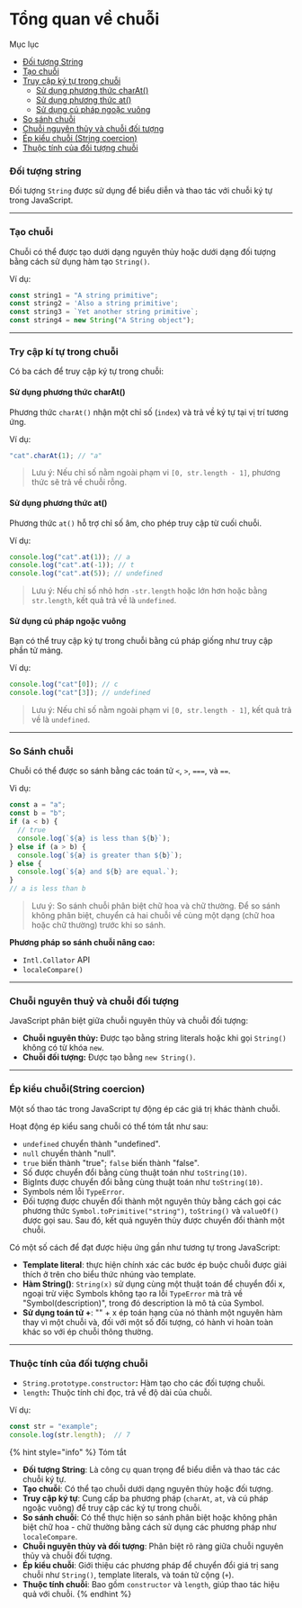 # Tổng quan về chuỗi

Mục lục

* [Đối tượng String](tong-quan-ve-chuoi.md#doi-tuong-string)
* [Tạo chuỗi](tong-quan-ve-chuoi.md#tao-chuoi)
* [Truy cập ký tự trong chuỗi](tong-quan-ve-chuoi.md#try-cap-ki-tu-trong-chuoi)
  * [Sử dụng phương thức charAt()](tong-quan-ve-chuoi.md#su-dung-phuong-thuc-charat)
  * [Sử dụng phương thức at()](tong-quan-ve-chuoi.md#su-dung-phuong-thuc-at)
  * [Sử dụng cú pháp ngoặc vuông](tong-quan-ve-chuoi.md#su-dung-cu-phap-ngoac-vuong)
* [So sánh chuỗi](tong-quan-ve-chuoi.md#so-sanh-chuoi)
* [Chuỗi nguyên thủy và chuỗi đối tượng](tong-quan-ve-chuoi.md#chuoi-nguyen-thuy-va-chuoi-doi-tuong)
* [Ép kiểu chuỗi (String coercion)](tong-quan-ve-chuoi.md#ep-kieu-chuoi-string-coercion)
* [Thuộc tính của đối tượng chuỗi](tong-quan-ve-chuoi.md#thuoc-tinh-cua-doi-tuong-chuoi)

### Đối tượng string

Đối tượng `String` được sử dụng để biểu diễn và thao tác với chuỗi ký tự trong JavaScript.

***

### Tạo chuỗi

Chuỗi có thể được tạo dưới dạng nguyên thủy hoặc dưới dạng đối tượng bằng cách sử dụng hàm tạo `String()`.

Ví dụ:

```javascript
const string1 = "A string primitive";
const string2 = 'Also a string primitive';
const string3 = `Yet another string primitive`;
const string4 = new String("A String object");
```

***

### Try cập kí tự trong chuỗi

Có ba cách để truy cập ký tự trong chuỗi:

#### Sử dụng phương thức charAt()

Phương thức `charAt()` nhận một chỉ số (`index`) và trả về ký tự tại vị trí tương ứng.

Ví dụ:

```javascript
"cat".charAt(1); // "a"
```

> Lưu ý: Nếu chỉ số nằm ngoài phạm vi `[0, str.length - 1]`, phương thức sẽ trả về chuỗi rỗng.

#### Sử dụng phương thức at()

Phương thức `at()` hỗ trợ chỉ số âm, cho phép truy cập từ cuối chuỗi.

Ví dụ:&#x20;

```javascript
console.log("cat".at(1)); // a
console.log("cat".at(-1)); // t
console.log("cat".at(5)); // undefined
```

> Lưu ý: Nếu chỉ số nhỏ hơn `-str.length` hoặc lớn hơn hoặc bằng `str.length`, kết quả trả về là `undefined`.

#### Sử dụng cú pháp ngoặc vuông

Bạn có thể truy cập ký tự trong chuỗi bằng cú pháp giống như truy cập phần tử mảng.

Ví dụ:

```javascript
console.log("cat"[0]); // c
console.log("cat"[3]); // undefined
```

> Lưu ý: Nếu chỉ số nằm ngoài phạm vi `[0, str.length - 1]`, kết quả trả về là `undefined`.

***

### So Sánh chuỗi

Chuỗi có thể được so sánh bằng các toán tử `<`, `>`, `===`, và `==`.

Vi dụ:

```javascript
const a = "a";
const b = "b";
if (a < b) {
  // true
  console.log(`${a} is less than ${b}`);
} else if (a > b) {
  console.log(`${a} is greater than ${b}`);
} else {
  console.log(`${a} and ${b} are equal.`);
}
// a is less than b
```

> Lưu ý: So sánh chuỗi phân biệt chữ hoa và chữ thường. Để so sánh không phân biệt, chuyển cả hai chuỗi về cùng một dạng (chữ hoa hoặc chữ thường) trước khi so sánh.

**Phương pháp so sánh chuỗi nâng cao:**

* `Intl.Collator` API
* `localeCompare()`

***

### Chuỗi nguyên thuỷ và chuỗi đối tượng

JavaScript phân biệt giữa chuỗi nguyên thủy và chuỗi đối tượng:

* **Chuỗi nguyên thủy:** Được tạo bằng string literals hoặc khi gọi `String()` không có từ khóa `new`.
* **Chuỗi đối tượng:** Được tạo bằng `new String()`.

***

### Ép kiểu chuỗi(String coercion)

&#x20;Một số thao tác trong JavaScript tự động ép các giá trị khác thành chuỗi.

Hoạt động ép kiểu sang chuỗi có thể tóm tắt như sau:

* `undefined` chuyển thành "undefined".
* `null` chuyển thành "null".
* `true` biến thành "true"; `false` biến thành "false".
* Số được chuyển đổi bằng cùng thuật toán như `toString(10)`.
* BigInts được chuyển đổi bằng cùng thuật toán như `toString(10)`.
* Symbols ném lỗi `TypeError`.
* Đối tượng được chuyển đổi thành một nguyên thủy bằng cách gọi các phương thức `Symbol.toPrimitive("string")`, `toString()` và `valueOf()` được gọi sau. Sau đó,  kết quả nguyên thủy được chuyển đổi thành một chuỗi.

Có một số cách để đạt được hiệu ứng gần như tương tự trong JavaScript:

* **Template literal**: thực hiện chính xác các bước ép buộc chuỗi được giải thích ở trên cho biểu thức nhúng vào template.
* **Hàm String()**: `String(x)` sử dụng cùng một thuật toán để chuyển đổi x, ngoại trừ việc Symbols không tạo ra lỗi `TypeError` mà trả về "Symbol(description)", trong đó description là mô tả của Symbol.
* **Sử dụng toán tử +**: "" + x ép toán hạng của nó thành một nguyên hàm thay vì một chuỗi và, đối với một số đối tượng, có hành vi hoàn toàn khác so với ép chuỗi thông thường.

***

### Thuộc tính của đối tượng chuỗi

* `String.prototype.constructor`**:** Hàm tạo cho các đối tượng chuỗi.
* `length`**:** Thuộc tính chỉ đọc, trả về độ dài của chuỗi.

Ví dụ:

```javascript
const str = "example";
console.log(str.length);  // 7
```

{% hint style="info" %}
Tóm tắt

* **Đối tượng String**: Là công cụ quan trọng để biểu diễn và thao tác các chuỗi ký tự.
* **Tạo chuỗi**: Có thể tạo chuỗi dưới dạng nguyên thủy hoặc đối tượng.
* **Truy cập ký tự**: Cung cấp ba phương pháp (`charAt`, `at`, và cú pháp ngoặc vuông) để truy cập các ký tự trong chuỗi.
* **So sánh chuỗi**: Có thể thực hiện so sánh phân biệt hoặc không phân biệt chữ hoa - chữ thường bằng cách sử dụng các phương pháp như `localeCompare`.
* **Chuỗi nguyên thủy và đối tượng**: Phân biệt rõ ràng giữa chuỗi nguyên thủy và chuỗi đối tượng.
* **Ép kiểu chuỗi**: Giới thiệu các phương pháp để chuyển đổi giá trị sang chuỗi như `String()`, template literals, và toán tử cộng (`+`).
* **Thuộc tính chuỗi**: Bao gồm `constructor` và `length`, giúp thao tác hiệu quả với chuỗi.
{% endhint %}

